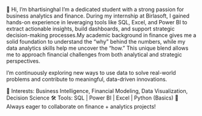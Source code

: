 👋 Hi, I’m bhartisinghal
I’m a dedicated student with a strong passion for business analytics and finance. During my internship at Birlasoft, I gained hands-on experience in leveraging tools 
like SQL, Excel, and Power BI to extract actionable insights, build dashboards, and support strategic decision-making processes.My academic background in finance 
gives me a solid foundation to understand the “why” behind the numbers, while my data analytics skills help me uncover the “how.” This unique blend allows me
to approach financial challenges from both analytical and strategic perspectives.

I’m continuously exploring new ways to use data to solve real-world problems and contribute to meaningful, data-driven innovations.

📌 Interests: Business Intelligence, Financial Modeling, Data Visualization, Decision Science
🛠 Tools: SQL | Power BI | Excel | Python (Basics)
🚀 Always eager to collaborate on finance + analytics projects!
